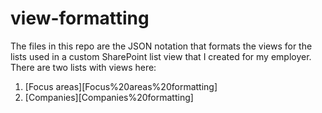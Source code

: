 # view-formatting
The files in this repo are the JSON notation that formats the views for the lists used in a custom SharePoint list view that I created for my employer.
There are two lists with views here:
  1. [Focus areas][Focus%20areas%20formatting]
  2. [Companies][Companies%20formatting]

